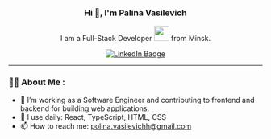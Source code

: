 <div id="header" align="center">
 <div>
    <h3>Hi 👋, I'm Palina Vasilevich</h3>
    <p>I am a Full-Stack Developer <img src="https://media.giphy.com/media/WUlplcMpOCEmTGBtBW/giphy.gif" width="30"> from Minsk.</p>
 </div>
  <div id="badges">
    <a href="https://www.linkedin.com/in/palina-vasilevich-b3b8441b4/">
      <img src="https://img.shields.io/badge/LinkedIn-blue?style=for-the-badge&logo=linkedin&logoColor=white" alt="LinkedIn Badge"/>
    </a>
  </div>
</div>

---

### :woman_technologist: About Me :
- :telescope: I’m working as a Software Engineer and contributing to frontend and backend for building web applications.
- 🌱 I use daily: React, TypeScript, HTML, CSS
- 📫 How to reach me: polina.vasilevichh@gmail.com
### 

<!--
**PalinaVasilevich/PalinaVasilevich** is a ✨ _special_ ✨ repository because its `README.md` (this file) appears on your GitHub profile.

Here are some ideas to get you started:

- 🔭 I’m currently working on ...
- 🌱 I’m currently learning ...
- 👯 I’m looking to collaborate on ...
- 🤔 I’m looking for help with ...
- 💬 Ask me about ...
- 📫 How to reach me: ...
- 😄 Pronouns: ...
- ⚡ Fun fact: ...
-->
